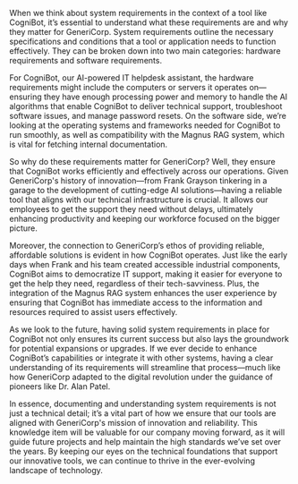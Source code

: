 When we think about system requirements in the context of a tool like CogniBot, it’s essential to understand what these requirements are and why they matter for GeneriCorp. System requirements outline the necessary specifications and conditions that a tool or application needs to function effectively. They can be broken down into two main categories: hardware requirements and software requirements.

For CogniBot, our AI-powered IT helpdesk assistant, the hardware requirements might include the computers or servers it operates on—ensuring they have enough processing power and memory to handle the AI algorithms that enable CogniBot to deliver technical support, troubleshoot software issues, and manage password resets. On the software side, we’re looking at the operating systems and frameworks needed for CogniBot to run smoothly, as well as compatibility with the Magnus RAG system, which is vital for fetching internal documentation.

So why do these requirements matter for GeneriCorp? Well, they ensure that CogniBot works efficiently and effectively across our operations. Given GeneriCorp's history of innovation—from Frank Grayson tinkering in a garage to the development of cutting-edge AI solutions—having a reliable tool that aligns with our technical infrastructure is crucial. It allows our employees to get the support they need without delays, ultimately enhancing productivity and keeping our workforce focused on the bigger picture.

Moreover, the connection to GeneriCorp’s ethos of providing reliable, affordable solutions is evident in how CogniBot operates. Just like the early days when Frank and his team created accessible industrial components, CogniBot aims to democratize IT support, making it easier for everyone to get the help they need, regardless of their tech-savviness. Plus, the integration of the Magnus RAG system enhances the user experience by ensuring that CogniBot has immediate access to the information and resources required to assist users effectively.

As we look to the future, having solid system requirements in place for CogniBot not only ensures its current success but also lays the groundwork for potential expansions or upgrades. If we ever decide to enhance CogniBot’s capabilities or integrate it with other systems, having a clear understanding of its requirements will streamline that process—much like how GeneriCorp adapted to the digital revolution under the guidance of pioneers like Dr. Alan Patel.

In essence, documenting and understanding system requirements is not just a technical detail; it’s a vital part of how we ensure that our tools are aligned with GeneriCorp's mission of innovation and reliability. This knowledge item will be valuable for our company moving forward, as it will guide future projects and help maintain the high standards we’ve set over the years. By keeping our eyes on the technical foundations that support our innovative tools, we can continue to thrive in the ever-evolving landscape of technology.